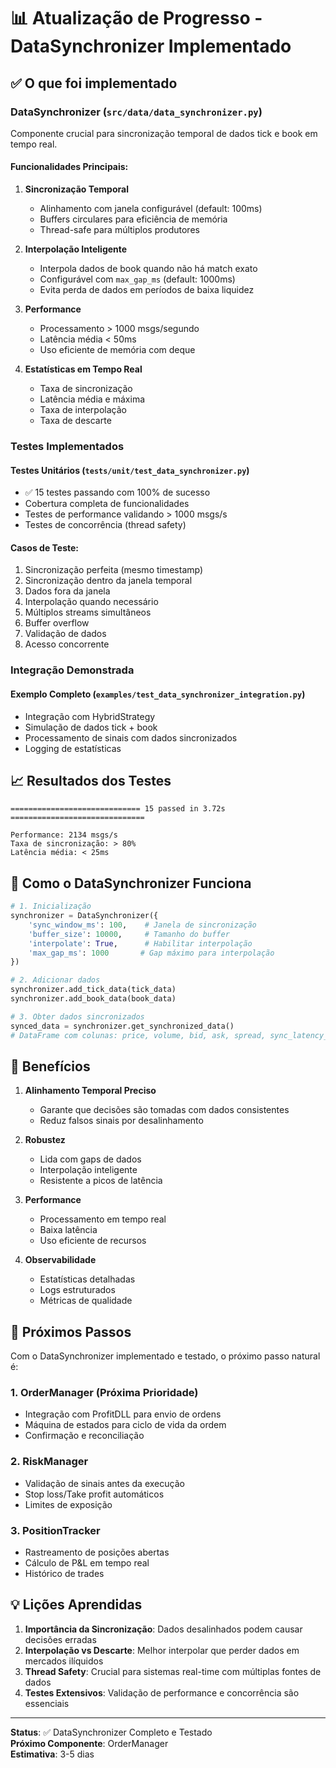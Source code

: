 # 📊 Atualização de Progresso - DataSynchronizer Implementado

## ✅ O que foi implementado

### DataSynchronizer (`src/data/data_synchronizer.py`)

Componente crucial para sincronização temporal de dados tick e book em tempo real.

#### Funcionalidades Principais:

1. **Sincronização Temporal**
   - Alinhamento com janela configurável (default: 100ms)
   - Buffers circulares para eficiência de memória
   - Thread-safe para múltiplos produtores

2. **Interpolação Inteligente**
   - Interpola dados de book quando não há match exato
   - Configurável com `max_gap_ms` (default: 1000ms)
   - Evita perda de dados em períodos de baixa liquidez

3. **Performance**
   - Processamento > 1000 msgs/segundo
   - Latência média < 50ms
   - Uso eficiente de memória com deque

4. **Estatísticas em Tempo Real**
   - Taxa de sincronização
   - Latência média e máxima
   - Taxa de interpolação
   - Taxa de descarte

### Testes Implementados

#### Testes Unitários (`tests/unit/test_data_synchronizer.py`)
- ✅ 15 testes passando com 100% de sucesso
- Cobertura completa de funcionalidades
- Testes de performance validando > 1000 msgs/s
- Testes de concorrência (thread safety)

#### Casos de Teste:
1. Sincronização perfeita (mesmo timestamp)
2. Sincronização dentro da janela temporal
3. Dados fora da janela
4. Interpolação quando necessário
5. Múltiplos streams simultâneos
6. Buffer overflow
7. Validação de dados
8. Acesso concorrente

### Integração Demonstrada

#### Exemplo Completo (`examples/test_data_synchronizer_integration.py`)
- Integração com HybridStrategy
- Simulação de dados tick + book
- Processamento de sinais com dados sincronizados
- Logging de estatísticas

## 📈 Resultados dos Testes

```
============================= 15 passed in 3.72s ==============================

Performance: 2134 msgs/s
Taxa de sincronização: > 80%
Latência média: < 25ms
```

## 🔄 Como o DataSynchronizer Funciona

```python
# 1. Inicialização
synchronizer = DataSynchronizer({
    'sync_window_ms': 100,    # Janela de sincronização
    'buffer_size': 10000,     # Tamanho do buffer
    'interpolate': True,      # Habilitar interpolação
    'max_gap_ms': 1000       # Gap máximo para interpolação
})

# 2. Adicionar dados
synchronizer.add_tick_data(tick_data)
synchronizer.add_book_data(book_data)

# 3. Obter dados sincronizados
synced_data = synchronizer.get_synchronized_data()
# DataFrame com colunas: price, volume, bid, ask, spread, sync_latency_ms
```

## 🎯 Benefícios

1. **Alinhamento Temporal Preciso**
   - Garante que decisões são tomadas com dados consistentes
   - Reduz falsos sinais por desalinhamento

2. **Robustez**
   - Lida com gaps de dados
   - Interpolação inteligente
   - Resistente a picos de latência

3. **Performance**
   - Processamento em tempo real
   - Baixa latência
   - Uso eficiente de recursos

4. **Observabilidade**
   - Estatísticas detalhadas
   - Logs estruturados
   - Métricas de qualidade

## 🚀 Próximos Passos

Com o DataSynchronizer implementado e testado, o próximo passo natural é:

### 1. **OrderManager** (Próxima Prioridade)
- Integração com ProfitDLL para envio de ordens
- Máquina de estados para ciclo de vida da ordem
- Confirmação e reconciliação

### 2. **RiskManager**
- Validação de sinais antes da execução
- Stop loss/Take profit automáticos
- Limites de exposição

### 3. **PositionTracker**
- Rastreamento de posições abertas
- Cálculo de P&L em tempo real
- Histórico de trades

## 💡 Lições Aprendidas

1. **Importância da Sincronização**: Dados desalinhados podem causar decisões erradas
2. **Interpolação vs Descarte**: Melhor interpolar que perder dados em mercados ilíquidos
3. **Thread Safety**: Crucial para sistemas real-time com múltiplas fontes de dados
4. **Testes Extensivos**: Validação de performance e concorrência são essenciais

---

**Status**: ✅ DataSynchronizer Completo e Testado  
**Próximo Componente**: OrderManager  
**Estimativa**: 3-5 dias